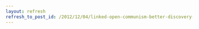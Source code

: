 ```yaml
---
layout: refresh
refresh_to_post_id: /2012/12/04/linked-open-communism-better-discovery-through-data-dis-and-re-aggregation
---
```

